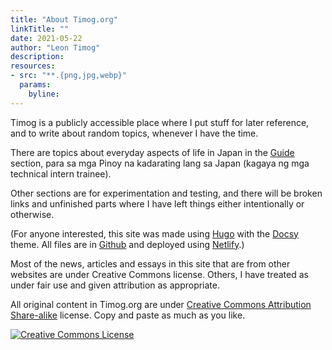 ```yaml
---
title: "About Timog.org"
linkTitle: ""
date: 2021-05-22
author: "Leon Timog"
description: 
resources:
- src: "**.{png,jpg,webp}"
  params:
    byline: 
---
```

Timog is a publicly accessible place where I put stuff for later reference, and to write about random topics, whenever I have the time. 

There are topics about everyday aspects of life in Japan in the [Guide](https://timog.org/guide/) section, para sa mga Pinoy na kadarating lang sa Japan (kagaya ng mga technical intern trainee).

Other sections are for experimentation and testing, and there will be broken links and unfinished parts where I have left things either intentionally or otherwise.

(For anyone interested, this site was made using [Hugo](https://gohugo.io/) with the [Docsy](https://www.docsy.dev/) theme. All files are in [Github](https://github.com/) and deployed using [Netlify](https://www.netlify.com/).)

Most of the news, articles and essays in this site that are from other websites are under Creative Commons license. Others, I have treated as under fair use and given attribution as appropriate.

All original content in Timog.org are under [Creative Commons Attribution Share-alike](https://creativecommons.org/licenses/by-sa/4.0/) license. Copy and paste as much as you like.

<a rel="license" href="http://creativecommons.org/licenses/by-sa/4.0/"><img alt="Creative Commons License" style="border-width:0" src="https://i.creativecommons.org/l/by-sa/4.0/88x31.png" /></a>